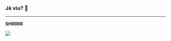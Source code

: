 ### Já viu? 🤨 

_______________
**SHIIIIIIIII**

![](https://media.tenor.com/j0TzNrDanScAAAAi/marcus-mewing-marcus.gif)
